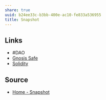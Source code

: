 ```yaml
---
share: true
uuid: b24ee33c-b3bb-400e-ac10-fe833a536955
title: Snapshot
---
```

## Links

* #DAO 
* [Gnosis Safe](/86cef5db-02ab-4632-ad1d-6141a185f418)
* [Solidity](/4b2540c5-d8c0-4ede-9a01-4f3208a9d61b)

## Source

* [Home - Snapshot](https://docs.snapshot.org/)